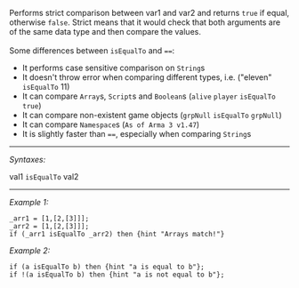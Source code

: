 Performs strict comparison between var1 and var2 and returns `true` if equal, otherwise `false`. Strict means that it would check that both arguments are of the same data type and then compare the values.<br><br>
Some differences between `isEqualTo` and `==`:
* It performs case sensitive comparison on `String`s
* It doesn't throw error when comparing different types, i.e. ("eleven" `isEqualTo` 11)
* It can compare `Array`s, `Script`s and `Boolean`s (`alive` `player` `isEqualTo` `true`)
* It can compare non-existent game objects (`grpNull` `isEqualTo` `grpNull`)
* It can compare `Namespace`s (`As of Arma 3 v1.47`)
* It is slightly faster than `==`, especially when comparing `String`s


---
*Syntaxes:*

val1 `isEqualTo` val2

---
*Example 1:*

```sqf
_arr1 = [1,[2,[3]]];
_arr2 = [1,[2,[3]]];
if (_arr1 isEqualTo _arr2) then {hint "Arrays match!"}
```

*Example 2:*

```sqf
if (a isEqualTo b) then {hint "a is equal to b"};
if !(a isEqualTo b) then {hint "a is not equal to b"};
```